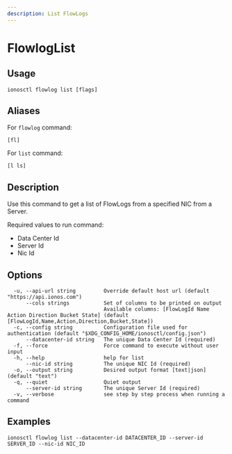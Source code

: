 ```yaml
---
description: List FlowLogs
---
```


# FlowlogList

## Usage

```text
ionosctl flowlog list [flags]
```

## Aliases

For `flowlog` command:

```text
[fl]
```

For `list` command:

```text
[l ls]
```

## Description

Use this command to get a list of FlowLogs from a specified NIC from a Server.

Required values to run command:

* Data Center Id
* Server Id
* Nic Id

## Options

```text
  -u, --api-url string         Override default host url (default "https://api.ionos.com")
      --cols strings           Set of columns to be printed on output 
                               Available columns: [FlowLogId Name Action Direction Bucket State] (default [FlowLogId,Name,Action,Direction,Bucket,State])
  -c, --config string          Configuration file used for authentication (default "$XDG_CONFIG_HOME/ionosctl/config.json")
      --datacenter-id string   The unique Data Center Id (required)
  -f, --force                  Force command to execute without user input
  -h, --help                   help for list
      --nic-id string          The unique NIC Id (required)
  -o, --output string          Desired output format [text|json] (default "text")
  -q, --quiet                  Quiet output
      --server-id string       The unique Server Id (required)
  -v, --verbose                see step by step process when running a command
```

## Examples

```text
ionosctl flowlog list --datacenter-id DATACENTER_ID --server-id SERVER_ID --nic-id NIC_ID
```

